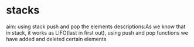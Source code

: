 # stacks
aim: using stack push and pop the elements
descriptions:As we know that in stack, it works as LIFO(last in first out), using push and pop functions we have added and deleted certain elements
